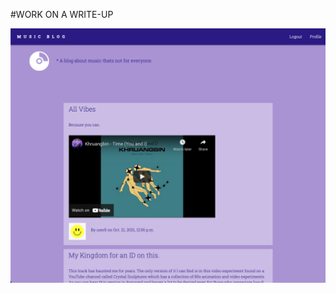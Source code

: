 
#WORK ON A WRITE-UP


![A screenshot of the app](https://github.com/russfraze/russfraze/blob/main/Labs/3%20Django/lab3_blog/Screen%20Shot%202021-12-24%20at%207.53.08%20AM.png)
